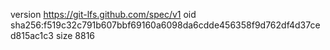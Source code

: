 version https://git-lfs.github.com/spec/v1
oid sha256:f519c32c791b607bbf69160a6098da6cdde456358f9d762df4d37ced815ac1c3
size 8816
